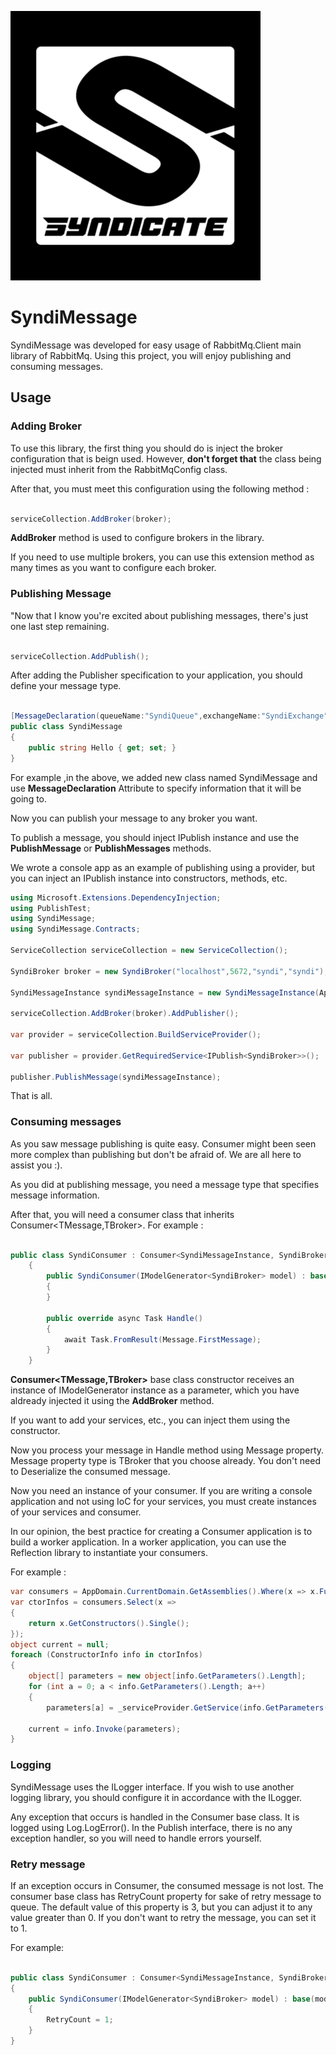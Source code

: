 ![N|Solid](https://raw.githubusercontent.com/OkanEfe/SyndiMessage/dev/syndicate-logo.png)

# SyndiMessage

SyndiMessage was developed for easy usage of RabbitMq.Client main library of RabbitMq. 
Using this project, you will enjoy publishing and consuming messages.

## Usage

### Adding Broker
To use this library, the first thing you should do is inject the broker configuration that is beign used. However, **don't forget that** the class being injected must inherit from the RabbitMqConfig class.

After that, you must meet this configuration using the following method :

```cs

serviceCollection.AddBroker(broker);

```

**AddBroker** method is used to configure brokers in the library.

If you need to use multiple brokers, you can use this extension method as many times as you want to configure each broker.


### Publishing Message

"Now that I know you're excited about publishing messages, there's just one last step remaining.

```cs

serviceCollection.AddPublish();

```

After adding the Publisher specification to your application, you should define your message type.

```cs

[MessageDeclaration(queueName:"SyndiQueue",exchangeName:"SyndiExchange",routingKey:"",exchangeType:ExchangeTypes.topic,prefetchCount:0)]
public class SyndiMessage
{
    public string Hello { get; set; }
}

```


For example ,in the above, we added new class named SyndiMessage and use **MessageDeclaration** Attribute to specify information that it will be going to.


Now you can publish your message to any broker you want.

To publish a message, you should inject IPublish instance and use the **PublishMessage** or **PublishMessages** methods.

We wrote a console app as an example of publishing using a provider, but you can inject an IPublish instance into constructors, methods, etc.

```cs
using Microsoft.Extensions.DependencyInjection;
using PublishTest;
using SyndiMessage;
using SyndiMessage.Contracts;

ServiceCollection serviceCollection = new ServiceCollection();

SyndiBroker broker = new SyndiBroker("localhost",5672,"syndi","syndi");

SyndiMessageInstance syndiMessageInstance = new SyndiMessageInstance(AppDomain.CurrentDomain.FriendlyName);

serviceCollection.AddBroker(broker).AddPublisher();

var provider = serviceCollection.BuildServiceProvider();

var publisher = provider.GetRequiredService<IPublish<SyndiBroker>>();

publisher.PublishMessage(syndiMessageInstance);

```

That is all.


### Consuming messages

As you saw message publishing is quite easy. Consumer might been seen more complex than publishing but don't be afraid of. We are all here to assist you :).


As you did at publishing message, you need a message type that specifies message information.

After that, you will need a consumer class that inherits Consumer<TMessage,TBroker>. For example :

```cs

public class SyndiConsumer : Consumer<SyndiMessageInstance, SyndiBroker>
    {
        public SyndiConsumer(IModelGenerator<SyndiBroker> model) : base(model)
        {
        }

        public override async Task Handle()
        {
            await Task.FromResult(Message.FirstMessage);
        }
    }

```

**Consumer<TMessage,TBroker>** base class constructor receives an instance of IModelGenerator<SyndiBroker> instance as a parameter, which you have aldready injected it using the **AddBroker** method.

If you want to add your services, etc., you can inject them using the constructor.

Now you process your message in Handle method using Message property. Message property type is TBroker that you choose already. You don't need to Deserialize the consumed message.

Now you need an instance of your consumer. If you are writing a console application and not using IoC for your services, you must create instances of your services and consumer.

In our opinion, the best practice for creating a Consumer application is to build a worker application. In a worker application, you can use the Reflection library to instantiate your consumers.

For example : 

```cs
var consumers = AppDomain.CurrentDomain.GetAssemblies().Where(x => x.FullName.StartsWith("xxx.Consumer")).First().GetTypes().Where(x=>x.BaseType!.IsGenericType && x.BaseType!.GetGenericTypeDefinition()==typeof(Consumer<,>) ).ToList();
var ctorInfos = consumers.Select(x =>
{
    return x.GetConstructors().Single();
});
object current = null;
foreach (ConstructorInfo info in ctorInfos)
{
    object[] parameters = new object[info.GetParameters().Length];
    for (int a = 0; a < info.GetParameters().Length; a++)
    {
        parameters[a] = _serviceProvider.GetService(info.GetParameters()[a].ParameterType);
    
    current = info.Invoke(parameters);
}

```


### Logging

SyndiMessage uses the ILogger interface. If you wish to use another logging library, you should configure it in accordance with the ILogger.

Any exception that occurs is handled in the Consumer base class. It is logged using Log.LogError().
In the Publish interface, there is no any exception handler, so you will need to handle errors yourself.

### Retry message

If an exception occurs in Consumer, the consumed message is not lost. The consumer base class has RetryCount property for sake of retry message to queue.
The default value of this property is 3, but you can adjust it to any value greater than 0. If you don't want to retry the message, you can set it to 1.

For example:

```cs

public class SyndiConsumer : Consumer<SyndiMessageInstance, SyndiBroker>
{
    public SyndiConsumer(IModelGenerator<SyndiBroker> model) : base(model)
    {
        RetryCount = 1;
    }
}

```
